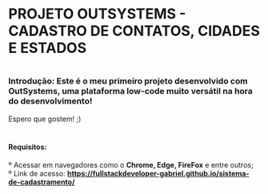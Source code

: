 # PROJETO OUTSYSTEMS - CADASTRO DE CONTATOS, CIDADES E ESTADOS

# <h3>Introdução: Este é o meu primeiro projeto desenvolvido com OutSystems, uma plataforma low-code muito versátil na hora do desenvolvimento!
Espero que gostem! ;)</h3>

# <h4>Requisitos: <br>
º Acessar em navegadores como o <strong>Chrome, Edge, FireFox</strong> e entre outros; <br>
º Link de acesso: <strong>https://fullstackdeveloper-gabriel.github.io/sistema-de-cadastramento/</strong>
</h4>
